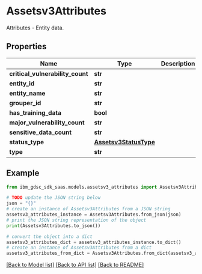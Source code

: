 # Assetsv3Attributes

Attributes - Entity data.

## Properties

Name | Type | Description | Notes
------------ | ------------- | ------------- | -------------
**critical_vulnerability_count** | **str** |  | [optional] 
**entity_id** | **str** |  | [optional] 
**entity_name** | **str** |  | [optional] 
**grouper_id** | **str** |  | [optional] 
**has_training_data** | **bool** |  | [optional] 
**major_vulnerability_count** | **str** |  | [optional] 
**sensitive_data_count** | **str** |  | [optional] 
**status_type** | [**Assetsv3StatusType**](Assetsv3StatusType.md) |  | [optional] 
**type** | **str** |  | [optional] 

## Example

```python
from ibm_gdsc_sdk_saas.models.assetsv3_attributes import Assetsv3Attributes

# TODO update the JSON string below
json = "{}"
# create an instance of Assetsv3Attributes from a JSON string
assetsv3_attributes_instance = Assetsv3Attributes.from_json(json)
# print the JSON string representation of the object
print(Assetsv3Attributes.to_json())

# convert the object into a dict
assetsv3_attributes_dict = assetsv3_attributes_instance.to_dict()
# create an instance of Assetsv3Attributes from a dict
assetsv3_attributes_from_dict = Assetsv3Attributes.from_dict(assetsv3_attributes_dict)
```
[[Back to Model list]](../README.md#documentation-for-models) [[Back to API list]](../README.md#documentation-for-api-endpoints) [[Back to README]](../README.md)


